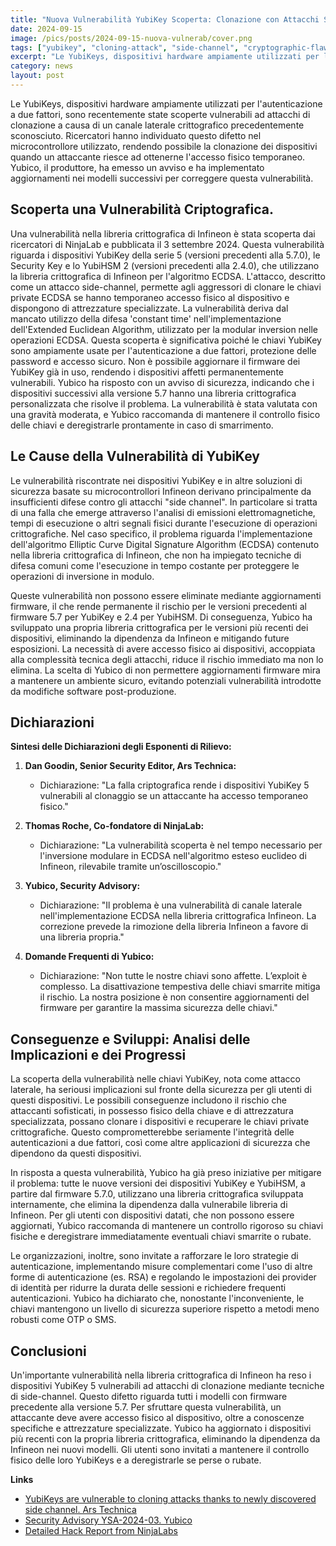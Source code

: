 ```yaml
---
title: "Nuova Vulnerabilità YubiKey Scoperta: Clonazione con Attacchi Side-Channel"
date: 2024-09-15
image: /pics/posts/2024-09-15-nuova-vulnerab/cover.png
tags: ["yubikey", "cloning-attack", "side-channel", "cryptographic-flaw", "infineon"]
excerpt: "Le YubiKeys, dispositivi hardware ampiamente utilizzati per l'autenticazione a due fattori, sono recentemente state scoperte vulnerabili ad attacchi di clonazione a causa di un canale laterale critt..."
category: news
layout: post
---
```




Le YubiKeys, dispositivi hardware ampiamente utilizzati per l'autenticazione a due fattori, sono recentemente state scoperte vulnerabili ad attacchi di clonazione a causa di un canale laterale crittografico precedentemente sconosciuto. Ricercatori hanno individuato questo difetto nel microcontrollore utilizzato, rendendo possibile la clonazione dei dispositivi quando un attaccante riesce ad ottenerne l'accesso fisico temporaneo. Yubico, il produttore, ha emesso un avviso e ha implementato aggiornamenti nei modelli successivi per correggere questa vulnerabilità.

Scoperta una Vulnerabilità Criptografica.
-----------

Una vulnerabilità nella libreria crittografica di Infineon è stata scoperta dai ricercatori di NinjaLab e pubblicata il 3 settembre 2024. Questa vulnerabilità riguarda i dispositivi YubiKey della serie 5 (versioni precedenti alla 5.7.0), le Security Key e lo YubiHSM 2 (versioni precedenti alla 2.4.0), che utilizzano la libreria crittografica di Infineon per l'algoritmo ECDSA. L'attacco, descritto come un attacco side-channel, permette agli aggressori di clonare le chiavi private ECDSA se hanno temporaneo accesso fisico al dispositivo e dispongono di attrezzature specializzate. La vulnerabilità deriva dal mancato utilizzo della difesa 'constant time' nell'implementazione dell'Extended Euclidean Algorithm, utilizzato per la modular inversion nelle operazioni ECDSA. Questa scoperta è significativa poiché le chiavi YubiKey sono ampiamente usate per l'autenticazione a due fattori, protezione delle password e accesso sicuro. Non è possibile aggiornare il firmware dei YubiKey già in uso, rendendo i dispositivi affetti permanentemente vulnerabili. Yubico ha risposto con un avviso di sicurezza, indicando che i dispositivi successivi alla versione 5.7 hanno una libreria crittografica personalizzata che risolve il problema. La vulnerabilità è stata valutata con una gravità moderata, e Yubico raccomanda di mantenere il controllo fisico delle chiavi e deregistrarle prontamente in caso di smarrimento.


Le Cause della Vulnerabilità di YubiKey
-----------

Le vulnerabilità riscontrate nei dispositivi YubiKey e in altre soluzioni di sicurezza basate su microcontrollori Infineon derivano principalmente da insufficienti difese contro gli attacchi "side channel". In particolare si tratta di una falla che emerge attraverso l'analisi di emissioni elettromagnetiche, tempi di esecuzione o altri segnali fisici durante l'esecuzione di operazioni crittografiche. Nel caso specifico, il problema riguarda l'implementazione dell'algoritmo Elliptic Curve Digital Signature Algorithm (ECDSA) contenuto nella libreria crittografica di Infineon, che non ha impiegato tecniche di difesa comuni come l'esecuzione in tempo costante per proteggere le operazioni di inversione in modulo.

Queste vulnerabilità non possono essere eliminate mediante aggiornamenti firmware, il che rende permanente il rischio per le versioni precedenti al firmware 5.7 per YubiKey e 2.4 per YubiHSM. Di conseguenza, Yubico ha sviluppato una propria libreria crittografica per le versioni più recenti dei dispositivi, eliminando la dipendenza da Infineon e mitigando future esposizioni. La necessità di avere accesso fisico ai dispositivi, accoppiata alla complessità tecnica degli attacchi, riduce il rischio immediato ma non lo elimina. La scelta di Yubico di non permettere aggiornamenti firmware mira a mantenere un ambiente sicuro, evitando potenziali vulnerabilità introdotte da modifiche software post-produzione.

Dichiarazioni
-----------

**Sintesi delle Dichiarazioni degli Esponenti di Rilievo:**

1. **Dan Goodin, Senior Security Editor, Ars Technica:**
   - Dichiarazione: "La falla criptografica rende i dispositivi YubiKey 5 vulnerabili al clonaggio se un attaccante ha accesso temporaneo fisico."

2. **Thomas Roche, Co-fondatore di NinjaLab:**
   - Dichiarazione: "La vulnerabilità scoperta è nel tempo necessario per l'inversione modulare in ECDSA nell'algoritmo esteso euclideo di Infineon, rilevabile tramite un’oscilloscopio."

3. **Yubico, Security Advisory:**
   - Dichiarazione: "Il problema è una vulnerabilità di canale laterale nell'implementazione ECDSA nella libreria crittografica Infineon. La correzione prevede la rimozione della libreria Infineon a favore di una libreria propria."

4. **Domande Frequenti di Yubico:**
   - Dichiarazione: "Non tutte le nostre chiavi sono affette. L’exploit è complesso. La disattivazione tempestiva delle chiavi smarrite mitiga il rischio. La nostra posizione è non consentire aggiornamenti del firmware per garantire la massima sicurezza delle chiavi."


Conseguenze e Sviluppi: Analisi delle Implicazioni e dei Progressi
-----------


La scoperta della vulnerabilità nelle chiavi YubiKey, nota come attacco laterale, ha seriousi implicazioni sul fronte della sicurezza per gli utenti di questi dispositivi. Le possibili conseguenze includono il rischio che attaccanti sofisticati, in possesso fisico della chiave e di attrezzatura specializzata, possano clonare i dispositivi e recuperare le chiavi private crittografiche. Questo comprometterebbe seriamente l'integrità delle autenticazioni a due fattori, così come altre applicazioni di sicurezza che dipendono da questi dispositivi.

In risposta a questa vulnerabilità, Yubico ha già preso iniziative per mitigare il problema: tutte le nuove versioni dei dispositivi YubiKey e YubiHSM, a partire dal firmware 5.7.0, utilizzano una libreria crittografica sviluppata internamente, che elimina la dipendenza dalla vulnerabile libreria di Infineon. Per gli utenti con dispositivi datati, che non possono essere aggiornati, Yubico raccomanda di mantenere un controllo rigoroso su chiavi fisiche e deregistrare immediatamente eventuali chiavi smarrite o rubate. 

Le organizzazioni, inoltre, sono invitate a rafforzare le loro strategie di autenticazione, implementando misure complementari come l'uso di altre forme di autenticazione (es. RSA) e regolando le impostazioni dei provider di identità per ridurre la durata delle sessioni e richiedere frequenti autenticazioni. Yubico ha dichiarato che, nonostante l'inconveniente, le chiavi mantengono un livello di sicurezza superiore rispetto a metodi meno robusti come OTP o SMS.


Conclusioni
-----------

Un'importante vulnerabilità nella libreria crittografica di Infineon ha reso i dispositivi YubiKey 5 vulnerabili ad attacchi di clonazione mediante tecniche di side-channel. Questo difetto riguarda tutti i modelli con firmware precedente alla versione 5.7. Per sfruttare questa vulnerabilità, un attaccante deve avere accesso fisico al dispositivo, oltre a conoscenze specifiche e attrezzature specializzate. Yubico ha aggiornato i dispositivi più recenti con la propria libreria crittografica, eliminando la dipendenza da Infineon nei nuovi modelli. Gli utenti sono invitati a mantenere il controllo fisico delle loro YubiKeys e a deregistrarle se perse o rubate.



**Links**


- [YubiKeys are vulnerable to cloning attacks thanks to newly discovered side channel. Ars Technica](https://arstechnica.com/security/2024/09/yubikeys-are-vulnerable-to-cloning-attacks-thanks-to-newly-discovered-side-channel/)
- [Security Advisory YSA-2024-03. Yubico](https://www.yubico.com/support/security-advisories/ysa-2024-03/)
- [Detailed Hack Report from NinjaLabs](https://ninjalab.io/wp-content/uploads/2024/09/20240903_eucleak.pdf)